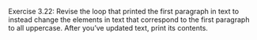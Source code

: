 Exercise 3.22: Revise the loop that printed the first paragraph in text to
instead change the elements in text that correspond to the first paragraph
to all uppercase. After you’ve updated text, print its contents.